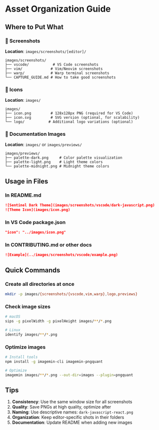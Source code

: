 # Asset Organization Guide

## Where to Put What

### 📸 Screenshots
**Location**: `images/screenshots/[editor]/`

```
images/screenshots/
├── vscode/           # VS Code screenshots
├── vim/             # Vim/Neovim screenshots  
├── warp/            # Warp terminal screenshots
└── CAPTURE_GUIDE.md # How to take good screenshots
```

### 🎨 Icons
**Location**: `images/`

```
images/
├── icon.png         # 128x128px PNG (required for VS Code)
├── icon.svg         # SVG version (optional, for scalability)
└── logo/           # Additional logo variations (optional)
```

### 📝 Documentation Images
**Location**: `images/` or `images/previews/`

```
images/previews/
├── palette-dark.png     # Color palette visualization
├── palette-light.png    # Light theme colors
└── palette-midnight.png # Midnight theme colors
```

## Usage in Files

### In README.md
```markdown
![Sentinel Dark Theme](images/screenshots/vscode/dark-javascript.png)
![Theme Icon](images/icon.png)
```

### In VS Code package.json
```json
"icon": "../images/icon.png"
```

### In CONTRIBUTING.md or other docs
```markdown
![Example](../images/screenshots/vscode/example.png)
```

## Quick Commands

### Create all directories at once
```bash
mkdir -p images/{screenshots/{vscode,vim,warp},logo,previews}
```

### Check image sizes
```bash
# macOS
sips -g pixelWidth -g pixelHeight images/**/*.png

# Linux
identify images/**/*.png
```

### Optimize images
```bash
# Install tools
npm install -g imagemin-cli imagemin-pngquant

# Optimize
imagemin images/**/*.png --out-dir=images --plugin=pngquant
```

## Tips

1. **Consistency**: Use the same window size for all screenshots
2. **Quality**: Save PNGs at high quality, optimize after
3. **Naming**: Use descriptive names: `dark-javascript-react.png`
4. **Organization**: Keep editor-specific shots in their folders
5. **Documentation**: Update README when adding new images

